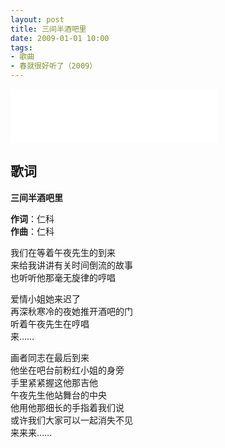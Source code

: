 ```yaml
---
layout: post
title: 三间半酒吧里
date: 2009-01-01 10:00
tags:
- 歌曲
- 春就很好听了（2009）
---
```


<iframe frameborder="no" border="0" marginwidth="0" marginheight="0" width=330 height=86 src="//music.163.com/outchain/player?type=2&id=143758&auto=1&height=66"></iframe>

## 歌词

**三间半酒吧里**

**作词**：仁科  
**作曲**：仁科

我们在等着午夜先生的到来  
来给我讲讲有关时间倒流的故事  
也听听他那毫无旋律的哼唱

爱情小姐她来迟了  
再深秋寒冷的夜她推开酒吧的门  
听着午夜先生在哼唱  
来……

画者同志在最后到来  
他坐在吧台前粉红小姐的身旁  
手里紧紧握这他那吉他  
午夜先生他站舞台的中央  
他用他那细长的手指着我们说  
或许我们大家可以一起消失不见  
来来来……
